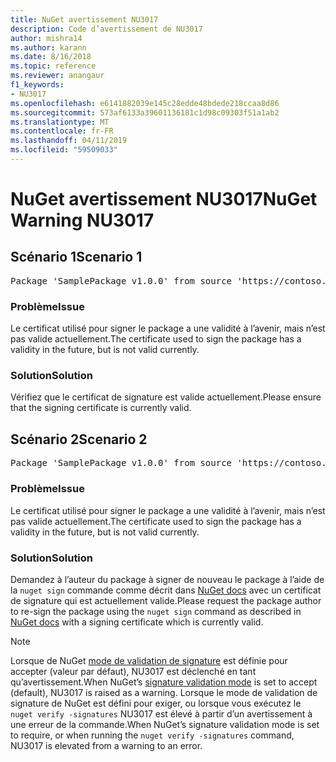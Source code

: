 ```yaml
---
title: NuGet avertissement NU3017
description: Code d’avertissement de NU3017
author: mishra14
ms.author: karann
ms.date: 8/16/2018
ms.topic: reference
ms.reviewer: anangaur
f1_keywords:
- NU3017
ms.openlocfilehash: e6141882039e145c28edde48bdede218ccaa8d86
ms.sourcegitcommit: 573af6133a39601136181c1d98c09303f51a1ab2
ms.translationtype: MT
ms.contentlocale: fr-FR
ms.lasthandoff: 04/11/2019
ms.locfileid: "59509033"
---
```

# <a name="nuget-warning-nu3017"></a><span data-ttu-id="771b7-103">NuGet avertissement NU3017</span><span class="sxs-lookup"><span data-stu-id="771b7-103">NuGet Warning NU3017</span></span>

## <a name="scenario-1"></a><span data-ttu-id="771b7-104">Scénario 1</span><span class="sxs-lookup"><span data-stu-id="771b7-104">Scenario 1</span></span>

<pre>Package 'SamplePackage v1.0.0' from source 'https://contoso.com/index.json': The signing certificate is not yet valid.</pre>

### <a name="issue"></a><span data-ttu-id="771b7-105">Problème</span><span class="sxs-lookup"><span data-stu-id="771b7-105">Issue</span></span>

<span data-ttu-id="771b7-106">Le certificat utilisé pour signer le package a une validité à l’avenir, mais n’est pas valide actuellement.</span><span class="sxs-lookup"><span data-stu-id="771b7-106">The certificate used to sign the package has a validity in the future, but is not valid currently.</span></span>


### <a name="solution"></a><span data-ttu-id="771b7-107">Solution</span><span class="sxs-lookup"><span data-stu-id="771b7-107">Solution</span></span>

<span data-ttu-id="771b7-108">Vérifiez que le certificat de signature est valide actuellement.</span><span class="sxs-lookup"><span data-stu-id="771b7-108">Please ensure that the signing certificate is currently valid.</span></span>



## <a name="scenario-2"></a><span data-ttu-id="771b7-109">Scénario 2</span><span class="sxs-lookup"><span data-stu-id="771b7-109">Scenario 2</span></span>

<pre>Package 'SamplePackage v1.0.0' from source 'https://contoso.com/index.json': The primary signature's certificate is not yet valid.</pre>

### <a name="issue"></a><span data-ttu-id="771b7-110">Problème</span><span class="sxs-lookup"><span data-stu-id="771b7-110">Issue</span></span>

<span data-ttu-id="771b7-111">Le certificat utilisé pour signer le package a une validité à l’avenir, mais n’est pas valide actuellement.</span><span class="sxs-lookup"><span data-stu-id="771b7-111">The certificate used to sign the package has a validity in the future, but is not valid currently.</span></span>


### <a name="solution"></a><span data-ttu-id="771b7-112">Solution</span><span class="sxs-lookup"><span data-stu-id="771b7-112">Solution</span></span>

<span data-ttu-id="771b7-113">Demandez à l’auteur du package à signer de nouveau le package à l’aide de la `nuget sign` commande comme décrit dans [NuGet docs](https://docs.microsoft.com/en-us/nuget/create-packages/sign-a-package) avec un certificat de signature qui est actuellement valide.</span><span class="sxs-lookup"><span data-stu-id="771b7-113">Please request the package author to re-sign the package using the `nuget sign` command as described in [NuGet docs](https://docs.microsoft.com/en-us/nuget/create-packages/sign-a-package) with a signing certificate which is currently valid.</span></span>


> [!Note]
> <span data-ttu-id="771b7-114">Lorsque de NuGet [mode de validation de signature](https://docs.microsoft.com/en-us/nuget/consume-packages/installing-signed-packages#configure-package-signature-requirements) est définie pour accepter (valeur par défaut), NU3017 est déclenché en tant qu’avertissement.</span><span class="sxs-lookup"><span data-stu-id="771b7-114">When NuGet’s [signature validation mode](https://docs.microsoft.com/en-us/nuget/consume-packages/installing-signed-packages#configure-package-signature-requirements) is set to accept (default), NU3017 is raised as a warning.</span></span> <span data-ttu-id="771b7-115">Lorsque le mode de validation de signature de NuGet est défini pour exiger, ou lorsque vous exécutez le `nuget verify -signatures` NU3017 est élevé à partir d’un avertissement à une erreur de la commande.</span><span class="sxs-lookup"><span data-stu-id="771b7-115">When NuGet’s signature validation mode is set to require, or when running the `nuget verify -signatures` command, NU3017 is elevated from a warning to an error.</span></span> 